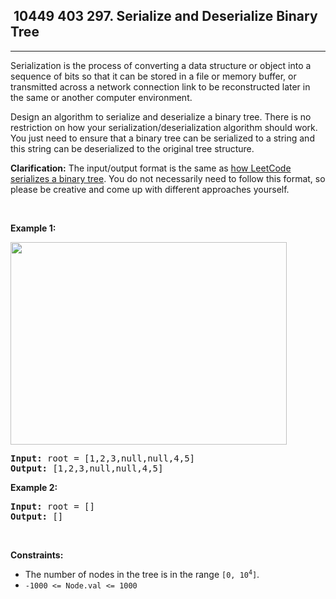 <h2> 10449 403
297. Serialize and Deserialize Binary Tree</h2><hr><div><p>Serialization is the process of converting a data structure or object into a sequence of bits so that it can be stored in a file or memory buffer, or transmitted across a network connection link to be reconstructed later in the same or another computer environment.</p>

<p>Design an algorithm to serialize and deserialize a binary tree. There is no restriction on how your serialization/deserialization algorithm should work. You just need to ensure that a binary tree can be serialized to a string and this string can be deserialized to the original tree structure.</p>

<p><strong>Clarification:</strong> The input/output format is the same as <a href="https://support.leetcode.com/hc/en-us/articles/32442719377939-How-to-create-test-cases-on-LeetCode#h_01J5EGREAW3NAEJ14XC07GRW1A" target="_blank">how LeetCode serializes a binary tree</a>. You do not necessarily need to follow this format, so please be creative and come up with different approaches yourself.</p>

<p>&nbsp;</p>
<p><strong class="example">Example 1:</strong></p>
<img alt="" src="https://assets.leetcode.com/uploads/2020/09/15/serdeser.jpg" style="width: 442px; height: 324px;">
<pre><strong>Input:</strong> root = [1,2,3,null,null,4,5]
<strong>Output:</strong> [1,2,3,null,null,4,5]
</pre>

<p><strong class="example">Example 2:</strong></p>

<pre><strong>Input:</strong> root = []
<strong>Output:</strong> []
</pre>

<p>&nbsp;</p>
<p><strong>Constraints:</strong></p>

<ul>
	<li>The number of nodes in the tree is in the range <code>[0, 10<sup>4</sup>]</code>.</li>
	<li><code>-1000 &lt;= Node.val &lt;= 1000</code></li>
</ul>
</div>